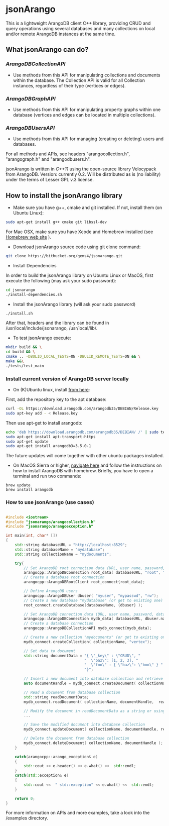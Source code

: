 # jsonArango

This is a lightweight ArangoDB client C++ library, providing CRUD and query operations using several databases and many collections on local and/or remote ArangoDB instances at the same time.

## What jsonArango can do?

### _ArangoDBCollectionAPI_   
* Use methods from this API for manipulating collections and documents within the database. The Collection API is valid for all Collection instances, regardless of their type (vertices or edges).
### _ArangoDBGraphAPI_  
* Use methods from this API for manipulating property graphs within one database (vertices and edges can be located in multiple collections).
### _ArangoDBUsersAPI_   
* Use methods from this API for managing (creating or deleting) users and databases.

For all methods and APIs, see headers "arangocollection.h", "arangograph.h" and "arangodbusers.h".

jsonArango is written in _C++11_ using the open-source library Velocypack from ArangoDB.
Version: currently 0.2.
Will be distributed as is (no liability) under the terms of Lesser GPL v.3 license.

## How to install the jsonArango library

* Make sure you have g++, cmake and git installed. If not, install them (on Ubuntu Linux):

```sh
sudo apt-get install g++ cmake git libssl-dev
```
For Mac OSX, make sure you have Xcode and Homebrew installed (see [Homebrew web site](http://brew.sh) ).

* Download jsonArango source code using git clone command:

```sh
git clone https://bitbucket.org/gems4/jsonarango.git
```

* Install Dependencies

In order to build the jsonArango library on Ubuntu Linux or MacOS, first execute the following (may ask your sudo password):

```sh
cd jsonarango
./install-dependencies.sh
```

* Install the jsonArango library (will ask your sudo password)

```sh
./install.sh
```

After that, headers and the library can be found in /usr/local/include/jsonarango, /usr/local/lib/.

* To test jsonArango execute:

```sh
mkdir build && \
cd build && \
cmake .. -DBULID_LOCAL_TESTS=ON -DBULID_REMOTE_TESTS=ON && \
make &&\
./tests/test_main
```


### Install current version of ArangoDB server locally

* On (K)Ubuntu linux, install [from here](https://www.arangodb.com/download-major/ubuntu/):

First, add the repository key to the apt database:

```sh
curl -OL https://download.arangodb.com/arangodb35/DEBIAN/Release.key
sudo apt-key add - < Release.key
```

Then use apt-get to install arangodb:

```sh
echo 'deb https://download.arangodb.com/arangodb35/DEBIAN/ /' | sudo tee /etc/apt/sources.list.d/arangodb.list
sudo apt-get install apt-transport-https
sudo apt-get update
sudo apt-get install arangodb3=3.5.0-1
```

The future updates will come together with other ubuntu packages installed.

* On MacOS Sierra or higher, [navigate here](https://www.arangodb.com/docs/stable/installation-mac-osx.html) and follow the instructions on how to install ArangoDB with homebrew. Briefly, you have to open a terminal and run two commands:

~~~
brew update
brew install arangodb
~~~

### How to use jsonArango (use cases)

```c++

#include <iostream>
#include "jsonarango/arangocollection.h"
#include "jsonarango/arangoexception.h"

int main(int, char* [])
{
    std::string databaseURL = "http://localhost:8529";
    std::string databaseName = "mydatabase";
    std::string collectionName = "mydocuments";

    try{
        // Set ArangoDB root connection data (URL, user name, password, database name)
        arangocpp::ArangoDBConnection root_data( databaseURL, "root", "", "_system");
        // Create a database root connection
        arangocpp::ArangoDBRootClient root_connect{root_data};

        // Define ArangoDB users
        arangocpp::ArangoDBUser dbuser( "myuser", "mypasswd", "rw");
        // Create a new database "mydatabase" (or get to existing one)
        root_connect.createDatabase(databaseName, {dbuser} );

        // Set ArangoDB connection data (URL, user name, password, database name)
        arangocpp::ArangoDBConnection mydb_data( databaseURL, dbuser.name, dbuser.password, databaseName);
        // Create a database connection
        arangocpp::ArangoDBCollectionAPI mydb_connect{mydb_data};

        // Create a new collection "mydocuments" (or get to existing one)
        mydb_connect.createCollection( collectionName, "vertex");

        // Set data to document
        std::string documentData = "{ \"_key\" : \"CRUD\", "
                                   "  \"baz\": [1, 2, 3], "
                                   "  \"foo\" : { \"baz\": \"boo\" } "
                                   "}";

        // Insert a new document into database collection and retrieve its handle (i.e. value of "_key" field)
        auto documentHandle = mydb_connect.createDocument( collectionName, documentData );

        // Read a document from database collection
        std::string readDocumentData;
        mydb_connect.readDocument( collectionName, documentHandle,  readDocumentData);

        // Modify the document in readDocumentData as a string or using any JSON parser
        ...

        // Save the modified document into database collection
        mydb_connect.updateDocument( collectionName, documentHandle, readDocumentData );

        // Delete the document from database collection
        mydb_connect.deleteDocument( collectionName, documentHandle );
    }

    catch(arangocpp::arango_exception& e)
    {
        std::cout << e.header() << e.what() <<  std::endl;
    }
    catch(std::exception& e)
    {
        std::cout <<  " std::exception" << e.what() <<  std::endl;
    }

    return 0;
}

```

For more information on APIs and more examples, take a look into the /examples directory.

